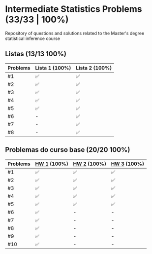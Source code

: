 # Intermediate Statistics Problems (33/33 | 100%)
Repository of questions and solutions related to the Master's degree statistical inference course

## Listas (13/13 100%)
Problems | Lista 1 (100%) | Lista 2 (100%)
----|----|-----
#1 | ✅ | ✅
#2 | ✅ | ✅
#3 | ✅ | ✅
#4 | ✅ | ✅
#5 | ✅ | ✅
#6 | -  | ✅
#7 | -  | ✅
#8 | -  | ✅

## Problemas do curso base (20/20 100%)
Problems | [HW 1](https://www.stat.cmu.edu/~larry/=stat705/homework1.pdf) (100%) | [HW 2](https://www.stat.cmu.edu/~larry/=stat705/Homework2.pdf) (100%) | [HW 3](https://www.stat.cmu.edu/~larry/=stat705/Homework3.pdf) (100%)
----|----|----|----
#1  | ✅ | ✅ | ✅
#2  | ✅ | ✅ | ✅
#3  | ✅ | ✅ | ✅
#4  | ✅ | ✅ | ✅
#5  | ✅ | ✅ | ✅
#6  | ✅ | -  | -  
#7  | ✅ | -  | -  
#8  | ✅ | -  | -  
#9  | ✅ | -  | -  
#10 | ✅ | -  | -  
